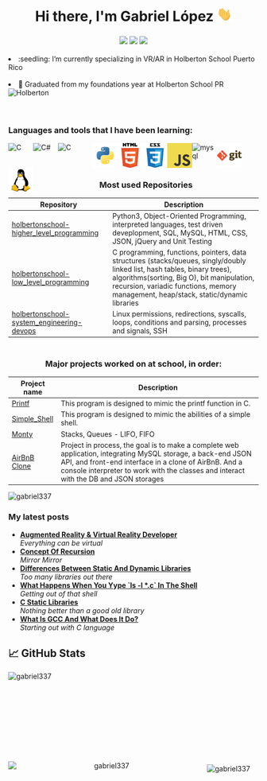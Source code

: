 <h1 align="center">Hi there, I'm Gabriel López <img src="https://raw.githubusercontent.com/ABSphreak/ABSphreak/master/gifs/Hi.gif" width="30"> </h1>
<h3 align="center"><a href="mailto:g.david.lopezruiz@gmail.com"><img src="https://img.shields.io/badge/EMAIL-red?style=for-the-badge"></a>
<a href='https://github.com/gabriel337/gabriel337/blob/main/Gabriel-Resume.pdf'><img src="https://img.shields.io/badge/RESUME-important?style=for-the-badge"></a>
<a href="https://www.linkedin.com/in/gabriel-l%C3%B3pez-ruiz-4312b792/"><img src="https://img.shields.io/badge/LINKEDIN-blue?style=for-the-badge"></a>
</h3>
<li> :seedling: I’m currently specializing in VR/AR in Holberton School Puerto Rico </li><br/>
<li>🔭 Graduated from my foundations year at Holberton School PR <img src="https://blog.holbertonschool.com/wp-content/uploads/2019/04/avatar_profile.jpg" width="20" title="Holberton"> </li><br/><br/>

<h3>Languages and tools that I have been learning:</h3>

<a href="https://github.com/gabriel337/holbertonschool-low_level_programming">
  <img align="left" alt="C" width="50px" src="https://cdn.iconscout.com/icon/free/png-512/c-programming-569564.png" />
</a>
<a href="https://github.com/gabriel337/holbertonschool-csharp">
  <img align="left" alt="C#" width="50px" src="https://e7.pngegg.com/pngimages/328/221/png-clipart-c-programming-language-logo-microsoft-visual-studio-net-framework-javascript-icon-purple-logo.png" />
</a>
<a href="https://github.com/luiscolon0426/SIM">
  <img align="left" alt="C" width="70px" src="https://www.zend.com/sites/default/files/image/2019-09/logo-mongodb.jpg" />
</a>
<a href="https://github.com/gabriel337/holbertonschool-higher_level_programming">
  <img align="left" alt="Python" width="50px" src="https://raw.githubusercontent.com/github/explore/80688e429a7d4ef2fca1e82350fe8e3517d3494d/topics/python/python.png" />
</a>
<a href="https://github.com/gabriel337/holbertonschool-higher_level_programming">
  <img align="left" alt="html" width="50px" src="https://raw.githubusercontent.com/github/explore/80688e429a7d4ef2fca1e82350fe8e3517d3494d/topics/html/html.png" />
</a>
<a href="https://github.com/gabriel337/holbertonschool-higher_level_programming">
  <img align="left" alt="css" width="50px" src="https://raw.githubusercontent.com/github/explore/80688e429a7d4ef2fca1e82350fe8e3517d3494d/topics/css/css.png" />
</a>
<a href="https://github.com/gabriel337/holbertonschool-higher_level_programming">
  <img align="left" alt="JS" width="50px" src="https://raw.githubusercontent.com/github/explore/80688e429a7d4ef2fca1e82350fe8e3517d3494d/topics/javascript/javascript.png" />
</a>
<a href="https://github.com/gabriel337/holbertonschool-higher_level_programming">
  <img align="left" alt="mysql" width="50px" height="50px" src="https://kinsta.com/fr/wp-content/uploads/sites/4/2019/04/logo-mysql-1.svg" />
</a>
<a href="https://github.com/gabriel337/">
  <img align="left" alt="git" width="50px" height="50px" src="https://raw.githubusercontent.com/github/explore/80688e429a7d4ef2fca1e82350fe8e3517d3494d/topics/git/git.png" />
</a>
<a href="https://github.com/gabriel337/holberton-system_engineering-devops">
  <img align="left" alt="linux" width="50px" src="https://raw.githubusercontent.com/github/explore/80688e429a7d4ef2fca1e82350fe8e3517d3494d/topics/linux/linux.png" />
</a>
<br><br><br>

<h3 align="center">Most used Repositories</h3>

| Repository | Description |
| --- | --- |
| [ holbertonschool-higher_level_programming](https://github.com/gabriel337/holbertonschool-higher_level_programming) | Python3, Object-Oriented Programming, interpreted languages, test driven deveplopment, SQL, MySQL, HTML, CSS, JSON, jQuery and Unit Testing |
| [ holbertonschool-low_level_programming](https://github.com/gabriel337/holbertonschool-low_level_programming) | C programming, functions, pointers, data structures (stacks/queues, singly/doubly linked list, hash tables, binary trees), algorithms(sorting, Big O), bit manipulation, recursion, variadic functions, memory management, heap/stack, static/dynamic libraries |
| [ holbertonschool-system_engineering-devops](https://github.com/gabriel337/holberton-system_engineering-devops) | Linux permissions, redirections, syscalls, loops, conditions and parsing, processes and signals, SSH |

<h3 align="center"><br>Major projects worked on at school, in order:</h3> 
  
| Project name | Description |
| --- | --- |
|[Printf](https://github.com/gabriel337/printf)| This program is designed to mimic the printf function in C.|
|[Simple_Shell](https://github.com/gabriel337/simple_shell)| This program is designed to mimic the abilities of a simple shell. |
|[Monty](https://github.com/gabriel337/monty) | Stacks, Queues - LIFO, FIFO |
|[AirBnB Clone](https://github.com/gabriel337/AirBnB_clone)| Project in process, the goal is to make a complete web application, integrating MySQL storage, a back-end JSON API, and front-end interface in a clone of AirBnB. And a console interpreter to work with the classes and interact with the DB and JSON storages|

<p align="left"> <img src="https://komarev.com/ghpvc/?username=gabriel337&label=Profile%20views&color=0e75b6&style=flat" alt="gabriel337" /> </p>


</p>
              <h3>My latest posts</h3>
<ul>
 <li><a href="https://www.linkedin.com/pulse/augmented-reality-virtual-developer-gabriel-l%C3%B3pez-ruiz/"><b>Augmented Reality & Virtual Reality Developer</b></a><br/><i>Everything can be virtual</i></li> 
  
 <li><a href="https://www.linkedin.com/pulse/concept-recursion-gabriel-l%C3%B3pez-ruiz/"><b>Concept Of Recursion</b></a><br/><i>Mirror Mirror</i></li>
                                                                                                                                         
<li><a href="https://www.linkedin.com/pulse/differences-between-static-dynamic-libraries-gabriel-l%C3%B3pez-ruiz/"><b>Differences Between Static And Dynamic Libraries</b></a><br/><i>Too many libraries out there</i></li>
  
 <li><a href="https://www.linkedin.com/pulse/what-happens-when-you-type-ls-l-c-shell-gabriel-l%C3%B3pez-ruiz/"><b>What Happens When You Yype `ls -l *.c`​ In The Shell</b></a><br/><i>Getting out of that shell</i></li>
                                                                                                               <li><a href="https://www.linkedin.com/pulse/c-static-libraries-gabriel-l%C3%B3pez-ruiz/"><b>C Static Libraries</b></a><br/><i>Nothing better than a good old library</i></li>
 
 <li><a href="https://www.linkedin.com/pulse/what-gcc-does-do-gabriel-l%C3%B3pez-ruiz/"><b>What Is GCC And What Does It Do?</b></a><br/><i>Starting out with C language</i></li>
</ul>


                                                                                                                                                     
                                                                                                              
   ## &#x1f4c8; GitHub Stats

<p align="left"> <img align="left" src="https://github-readme-stats.vercel.app/api/top-langs?username=gabriel337&show_icons=true&locale=en&layout=compact&theme=radical" alt="gabriel337" width=400 height=180/></p>

<p align="center"> <img align="left" src="https://github-readme-stats.vercel.app/api?username=gabriel337&show_icons=true&theme=radical" alt="gabriel337" width=400 height=180/></p>

</br></br></br></br></br></br></br></br>
 <p> &emsp;&emsp;&emsp;&emsp;&emsp; &emsp;&emsp; &emsp;&emsp;&emsp;&emsp;&emsp;&emsp;&emsp;<img align="center" src="https://github-readme-streak-stats.herokuapp.com/?user=gabriel337&theme=radical" alt="gabriel337" width= 400 height=150/> </p>
</br>
